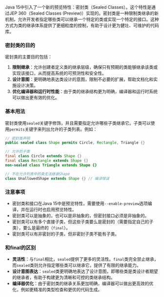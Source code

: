 Java 15中引入了一个新的预览特性：密封类（Sealed Classes）。这个特性是通过JEP 360（Sealed Classes (Preview)）实现的。密封类是一种限制类继承的新机制，允许开发者指定哪些类可以继承一个特定的类或实现一个特定的接口。这种方式为类的继承体系提供了更细粒度的控制，有助于设计更为健壮、可维护的代码库。

### 密封类的目的

密封类的主要目的包括：

1. **限制继承**：允许创建者定义类的继承层级，确保只有预期的类能够继承该类或实现该接口，从而提高系统的可预测性和安全性。
2. **设计意图**：更明确地表达类设计的意图，限制不必要的扩展，帮助文档化和实施设计决策。
3. **优化编译器和运行时性能**：由于类的继承结构更为明确，编译器和运行时系统可以做出更有效的优化。

### 基本用法

密封类使用`sealed`关键字修饰，并且需要指定允许哪些子类继承它。子类可以使用`permits`关键字来列出允许的子类列表。例如：
```java
// 密封类声明
public sealed class Shape permits Circle, Rectangle, Triangle {}

// 允许的子类
final class Circle extends Shape {}
final class Rectangle extends Shape {}
non-sealed class Triangle extends Shape {}

// 不在允许列表中的类无法继承Shape
class UnallowedShape extends Shape {} // 编译错误
```
### 注意事项

- 密封类和接口在Java 15中是预览特性，需要使用`--enable-preview`选项编译，并在运行时也启用预览特性。
- 密封类可以是抽象的，也可以是非抽象的，但密封接口必须是非抽象的。
- 密封类可以有多个直接子类，但这些子类要么是密封的（需要指定自己的子类），要么是最终的（`final`）。
- 密封类可以有非密封的子类，但非密封子类不能有子类。


### 和final的区别

- **灵活性**：与`final`相比，`sealed`提供了更多的灵活性。`final`类完全禁止继承，而`sealed`类则允许指定哪些类可以继承它，提供了有限的继承能力。
- **设计意图表达**：`sealed`类更明确地表达了设计意图，即哪些类是类设计者期望的继承者，有助于构建更为清晰和可控的类继承结构。
- **编译器优化**：由于密封类的继承关系更加明确，编译器可以做出更高效的优化，例如更精准的类型检查和更优的代码生成。